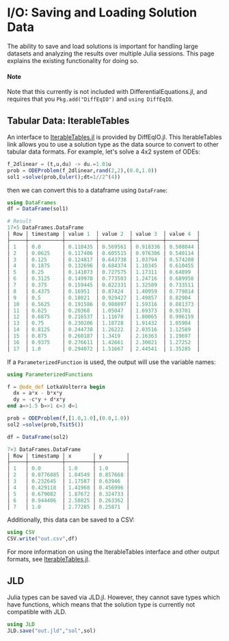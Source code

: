 # I/O: Saving and Loading Solution Data

The ability to save and load solutions is important for handling large datasets
and analyzing the results over multiple Julia sessions. This page explains the
existing functionality for doing so.

#### Note

Note that this currently is not included with DifferentialEquations.jl, and requires
that you `Pkg.add("DiffEqIO")` and `using DiffEqIO`.

## Tabular Data: IterableTables

An interface to [IterableTables.jl](https://github.com/davidanthoff/IterableTables.jl)
is provided by DiffEqIO.jl. This IterableTables link allows you to use a solution
type as the data source to convert to other tabular data formats. For example,
let's solve a 4x2 system of ODEs:

```julia
f_2dlinear = (t,u,du) -> du.=1.01u
prob = ODEProblem(f_2dlinear,rand(2,2),(0.0,1.0))
sol1 =solve(prob,Euler();dt=1//2^(4))
```

then we can convert this to a dataframe using `DataFrame`:

```julia
using DataFrames
df = DataFrame(sol1)

# Result
17×5 DataFrames.DataFrame
│ Row │ timestamp │ value 1  │ value 2  │ value 3  │ value 4  │
├─────┼───────────┼──────────┼──────────┼──────────┼──────────┤
│ 1   │ 0.0       │ 0.110435 │ 0.569561 │ 0.918336 │ 0.508044 │
│ 2   │ 0.0625    │ 0.117406 │ 0.605515 │ 0.976306 │ 0.540114 │
│ 3   │ 0.125     │ 0.124817 │ 0.643738 │ 1.03794  │ 0.574208 │
│ 4   │ 0.1875    │ 0.132696 │ 0.684374 │ 1.10345  │ 0.610455 │
│ 5   │ 0.25      │ 0.141073 │ 0.727575 │ 1.17311  │ 0.64899  │
│ 6   │ 0.3125    │ 0.149978 │ 0.773503 │ 1.24716  │ 0.689958 │
│ 7   │ 0.375     │ 0.159445 │ 0.822331 │ 1.32589  │ 0.733511 │
│ 8   │ 0.4375    │ 0.16951  │ 0.87424  │ 1.40959  │ 0.779814 │
│ 9   │ 0.5       │ 0.18021  │ 0.929427 │ 1.49857  │ 0.82904  │
│ 10  │ 0.5625    │ 0.191586 │ 0.988097 │ 1.59316  │ 0.881373 │
│ 11  │ 0.625     │ 0.20368  │ 1.05047  │ 1.69373  │ 0.93701  │
│ 12  │ 0.6875    │ 0.216537 │ 1.11678  │ 1.80065  │ 0.996159 │
│ 13  │ 0.75      │ 0.230206 │ 1.18728  │ 1.91432  │ 1.05904  │
│ 14  │ 0.8125    │ 0.244738 │ 1.26222  │ 2.03516  │ 1.12589  │
│ 15  │ 0.875     │ 0.260187 │ 1.3419   │ 2.16363  │ 1.19697  │
│ 16  │ 0.9375    │ 0.276611 │ 1.42661  │ 2.30021  │ 1.27252  │
│ 17  │ 1.0       │ 0.294072 │ 1.51667  │ 2.44541  │ 1.35285  │
```

If a `ParameterizedFunction` is used, the output will use the variable names:

```julia
using ParameterizedFunctions

f = @ode_def LotkaVolterra begin
  dx = a*x - b*x*y
  dy = -c*y + d*x*y
end a=>1.5 b=>1 c=3 d=1

prob = ODEProblem(f,[1.0,1.0],(0.0,1.0))
sol2 =solve(prob,Tsit5())

df = DataFrame(sol2)

7×3 DataFrames.DataFrame
│ Row │ timestamp │ x       │ y        │
├─────┼───────────┼─────────┼──────────┤
│ 1   │ 0.0       │ 1.0     │ 1.0      │
│ 2   │ 0.0776085 │ 1.04549 │ 0.857668 │
│ 3   │ 0.232645  │ 1.17587 │ 0.63946  │
│ 4   │ 0.429118  │ 1.41968 │ 0.456996 │
│ 5   │ 0.679082  │ 1.87672 │ 0.324733 │
│ 6   │ 0.944406  │ 2.58825 │ 0.263362 │
│ 7   │ 1.0       │ 2.77285 │ 0.25871  │
```

Additionally, this data can be saved to a CSV:

```julia
using CSV
CSV.write("out.csv",df)
```

For more information on using the IterableTables interface and other output
formats, see [IterableTables.jl](https://github.com/davidanthoff/IterableTables.jl).

## JLD

Julia types can be saved via JLD.jl. However, they cannot save types which have
functions, which means that the solution type is currently not compatible
with JLD.

```julia
using JLD
JLD.save("out.jld","sol",sol)
```
